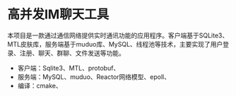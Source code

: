# 高并发IM聊天工具
本项目是一款通过通信网络提供实时通讯功能的应用程序。客户端基于SQLite3、MTL皮肤库，服务端基于muduo库、MySQL、线程池等技术，主要实现了用户登录、注册、聊天、群聊、文件发送等功能。

- 客户端：Sqlite3、MTL、protobuf、
- 服务端：MySQL、muduo、Reactor网络模型、epoll、
- 编译：cmake、

